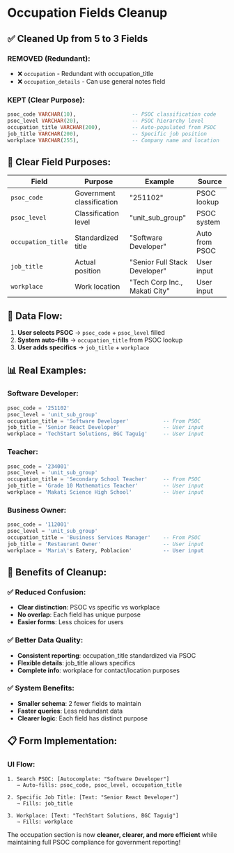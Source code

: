 # Occupation Fields Cleanup

## ✅ **Cleaned Up from 5 to 3 Fields**

### **REMOVED (Redundant):**
- ❌ `occupation` - Redundant with occupation_title
- ❌ `occupation_details` - Can use general notes field

### **KEPT (Clear Purpose):**
```sql
psoc_code VARCHAR(10),                  -- PSOC classification code
psoc_level VARCHAR(20),                 -- PSOC hierarchy level  
occupation_title VARCHAR(200),          -- Auto-populated from PSOC
job_title VARCHAR(200),                 -- Specific job position
workplace VARCHAR(255),                 -- Company name and location
```

## 🎯 **Clear Field Purposes:**

| Field | Purpose | Example | Source |
|-------|---------|---------|--------|
| `psoc_code` | Government classification | "251102" | PSOC lookup |
| `psoc_level` | Classification level | "unit_sub_group" | PSOC system |
| `occupation_title` | Standardized title | "Software Developer" | Auto from PSOC |
| `job_title` | Actual position | "Senior Full Stack Developer" | User input |
| `workplace` | Work location | "Tech Corp Inc., Makati City" | User input |

## 🔄 **Data Flow:**

1. **User selects PSOC** → `psoc_code` + `psoc_level` filled
2. **System auto-fills** → `occupation_title` from PSOC lookup  
3. **User adds specifics** → `job_title` + `workplace`

## 📊 **Real Examples:**

### **Software Developer:**
```sql
psoc_code = '251102'
psoc_level = 'unit_sub_group'  
occupation_title = 'Software Developer'           -- From PSOC
job_title = 'Senior React Developer'              -- User input
workplace = 'TechStart Solutions, BGC Taguig'     -- User input
```

### **Teacher:**
```sql
psoc_code = '234001'
psoc_level = 'unit_sub_group'
occupation_title = 'Secondary School Teacher'     -- From PSOC  
job_title = 'Grade 10 Mathematics Teacher'        -- User input
workplace = 'Makati Science High School'          -- User input
```

### **Business Owner:**
```sql
psoc_code = '112001' 
psoc_level = 'unit_sub_group'
occupation_title = 'Business Services Manager'    -- From PSOC
job_title = 'Restaurant Owner'                    -- User input  
workplace = 'Maria\'s Eatery, Poblacion'          -- User input
```

## 🎯 **Benefits of Cleanup:**

### ✅ **Reduced Confusion:**
- **Clear distinction**: PSOC vs specific vs workplace
- **No overlap**: Each field has unique purpose
- **Easier forms**: Less choices for users

### ✅ **Better Data Quality:**
- **Consistent reporting**: occupation_title standardized via PSOC
- **Flexible details**: job_title allows specifics
- **Complete info**: workplace for contact/location purposes

### ✅ **System Benefits:**
- **Smaller schema**: 2 fewer fields to maintain
- **Faster queries**: Less redundant data
- **Clearer logic**: Each field has distinct purpose

## 📋 **Form Implementation:**

### UI Flow:
```
1. Search PSOC: [Autocomplete: "Software Developer"]
   → Auto-fills: psoc_code, psoc_level, occupation_title

2. Specific Job Title: [Text: "Senior React Developer"]  
   → Fills: job_title

3. Workplace: [Text: "TechStart Solutions, BGC Taguig"]
   → Fills: workplace
```

The occupation section is now **cleaner, clearer, and more efficient** while maintaining full PSOC compliance for government reporting!